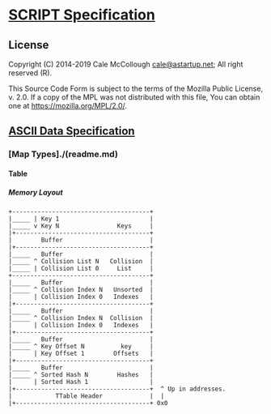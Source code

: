 # [SCRIPT Specification](../../readme.md)

## License

Copyright (C) 2014-2019 Cale McCollough <cale@astartup.net>; All right reserved (R).

This Source Code Form is subject to the terms of the Mozilla Public License, v. 2.0. If a copy of the MPL was not distributed with this file, You can obtain one at <https://mozilla.org/MPL/2.0/>.

## [ASCII Data Specification](../readme.md)

### [Map Types]./(readme.md)

#### Table

##### Memory Layout

```AsciiArt
+--------------------------------------+
|_____ | Key 1                         |
|_____ v Key N                Keys     |
|+-------------------------------------+
|        Buffer                        |
|+-------------------------------------+
|_____   Buffer                        |
|_____ ^ Collision List N   Collision  |
|_____ | Collision List 0     List     |
+--------------------------------------+
|_____   Buffer                        |
|_____ ^ Collision Index N   Unsorted  |
|      | Collision Index 0   Indexes   |
|+-------------------------------------+
|_____   Buffer                        |
|_____ ^ Collision Index N  Collision  |
|      | Collision Index 0   Indexes   |
|+-------------------------------------+
|_____   Buffer                        |
|_____ ^ Key Offset N          key     |
|      | Key Offset 1        Offsets   |
|+-------------------------------------+
|_____   Buffer                        |
|_____ ^ Sorted Hash N        Hashes   |
|      | Sorted Hash 1                 |
|+-------------------------------------+  ^ Up in addresses.
|            TTable Header             |  |
|+-------------------------------------+ 0x0
```
